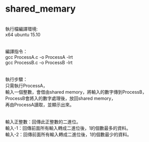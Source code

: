 # shared_memary
<br>
執行檔編譯環境:<br>
x64 ubuntu 15.10<br>
<br>
<br>
編譯指令：<br>
gcc ProcessA.c -o ProcessA -lrt<br>
gcc ProcessB.c -o ProcessB -lrt<br>
<br>
<br>
執行步驟：<br>
只需執行ProcessA，<br>
輸入一個整數，會借由shared memory，將輸入的數字傳到ProcessB，<br>
ProcessB會將入的數字處理後，放回shared memory，<br>
再由ProcessA讀取，並顯示出來。<br>
<br>
<br>
輸入正整數：回傳此正整數的二進位。<br>
輸入-1：回傳前面所有輸入轉成二進位後，1的個數最多的資料。<br>
輸入-2：回傳前面所有輸入轉成二進位後，1的個數最少的資料。<br>


